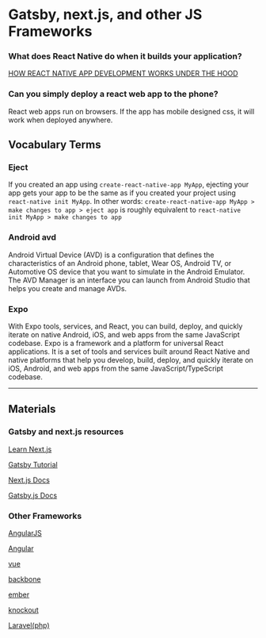 # Gatsby, next.js, and other JS Frameworks

### What does React Native do when it builds your application?

[HOW REACT NATIVE APP DEVELOPMENT WORKS UNDER THE HOOD](https://mobidev.biz/blog/how-react-native-app-development-works)

### Can you simply deploy a react web app to the phone?

React web apps run on browsers. If the app has mobile designed css, it will work when deployed anywhere.


## Vocabulary Terms

### Eject
If you created an app using `create-react-native-app MyApp`, ejecting your app gets your app to be the same as if you created your project using `react-native init MyApp`. In other words: `create-react-native-app MyApp > make changes to app > eject app` is roughly equivalent to `react-native init MyApp > make changes to app`
### Android avd
Android Virtual Device (AVD) is a configuration that defines the characteristics of an Android phone, tablet, Wear OS, Android TV, or Automotive OS device that you want to simulate in the Android Emulator. The AVD Manager is an interface you can launch from Android Studio that helps you create and manage AVDs.
### Expo
With Expo tools, services, and React, you can build, deploy, and quickly iterate on native Android, iOS, and web apps from the same JavaScript codebase. Expo is a framework and a platform for universal React applications. It is a set of tools and services built around React Native and native platforms that help you develop, build, deploy, and quickly iterate on iOS, Android, and web apps from the same JavaScript/TypeScript codebase.

----
## Materials

### Gatsby and next.js resources
[Learn Next.js](https://nextjs.org/learn/basics/create-nextjs-app)

[Gatsby Tutorial](https://www.gatsbyjs.com/tutorial/)

[Next.js Docs](https://nextjs.org/docs)

[Gatsby.js Docs](https://www.gatsbyjs.com/docs/)

### Other Frameworks
[AngularJS](https://angularjs.org/)

[Angular](https://angular.io/)

[vue](https://vuejs.org/)

[backbone](https://backbonejs.org/)

[ember](https://emberjs.com/)

[knockout](https://knockoutjs.com/)

[Laravel(php)](https://laravel.com/)
